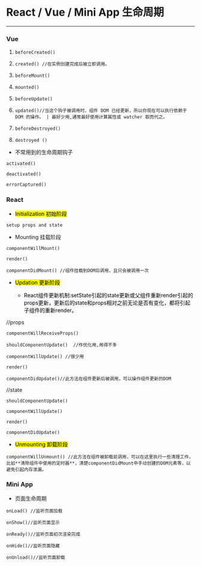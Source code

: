 # React / Vue / Mini App 生命周期
****

### Vue 


1. `beforeCreated() `

2. `created() //在实例创建完成后被立即调用。`

3. `beforeMount()`

4. `mounted()`

5. `beforeUpdate()`

6. `updated()//当这个钩子被调用时，组件 DOM 已经更新，所以你现在可以执行依赖于 DOM 的操作。 | 最好少用,通常最好使用计算属性或 watcher 取而代之。`

7. `beforeDestroyed()`

8. `destroyed ()`


* 不常用到的生命周期钩子

`activated()`

`deactivated()`

`errorCaptured()`




### React



* <mark/>Initialization 初始阶段

`setup props and state`

* Mounting 挂载阶段

`componentWillMount()`

`render()`

`componentDidMount() //组件挂载到DOM后调用，且只会被调用一次`

* <mark/> Updation 更新阶段 
   *  React组件更新机制:setState引起的state更新或父组件重新render引起的props更新，更新后的state和props相对之前无论是否有变化，都将引起子组件的重新render。 

//props

`componentWillReceiveProps()`

`shouldComponentUpdate()  //作优化用,用得不多`

`componentWillUpdate() //很少用`

`render()`

`componentDidUpdate()//此方法在组件更新后被调用，可以操作组件更新的DOM`

//state

`shouldComponentUpdate()`

`componentWillUpdate()`

`render()`

`componentDidUpdate()`

* <mark/>Unmounting 卸载阶段 

`componentWillUnmount() //此方法在组件被卸载前调用，可以在这里执行一些清理工作，比如**清除组件中使用的定时器**，清楚componentDidMount中手动创建的DOM元素等，以避免引起内存泄漏。`




### Mini App



* 页面生命周期 

`onLoad() //监听页面加载`

`onShow()//监听页面显示`

`onReady()//监听页面初次渲染完成`

`onHide()//监听页面隐藏`

`onUnload()//监听页面卸载`


